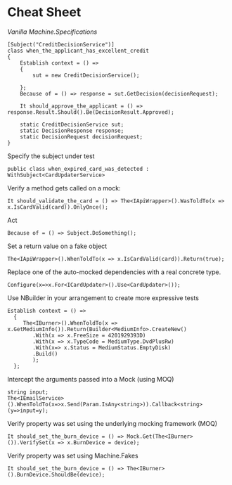 # Cheat Sheet

*Vanilla Machine.Specifications*

	[Subject("CreditDecisionService")]
    class when_the_applicant_has_excellent_credit
    {
        Establish context = () =>
        {
            sut = new CreditDecisionService();
            
        };
        Because of = () => response = sut.GetDecision(decisionRequest);

        It should_approve_the_applicant = () => response.Result.Should().Be(DecisionResult.Approved);

        static CreditDecisionService sut;
        static DecisionResponse response;
        static DecisionRequest decisionRequest;
    }
Specify the subject under test

	public class when_expired_card_was_detected : WithSubject<CardUpdaterService> 

Verify a method gets called on a mock:

   	It should_validate_the_card = () => The<IApiWrapper>().WasToldTo(x => x.IsCardValid(card)).OnlyOnce();

Act

	Because of = () => Subject.DoSomething();

Set a return value on a fake object

	The<IApiWrapper>().WhenToldTo(x => x.IsCardValid(card)).Return(true);

Replace one of the auto-mocked dependencies with a real concrete type.

	Configure(x=>x.For<ICardUpdater>().Use<CardUpdater>());

Use NBuilder in your arrangement to create more expressive tests

	Establish context = () =>
      {      
         The<IBurner>().WhenToldTo(x => x.GetMediumInfo()).Return(Builder<MediumInfo>.CreateNew()
            .With(x => x.FreeSize = 4201929393D)
            .With(x => x.TypeCode = MediumType.DvdPlusRw)
            .With(x=> x.Status = MediumStatus.EmptyDisk)
            .Build()
            );
      };

Intercept the arguments passed into a Mock (using MOQ)

	string input;
    The<IEmailService>().WhenToldTo(x=>x.Send(Param.IsAny<string>)).Callback<string>(y=>input=y);

Verify property was set using the underlying mocking framework (MOQ)

	It should_set_the_burn_device = () => Mock.Get(The<IBurner>()).VerifySet(x => x.BurnDevice = device);

Verify property was set using Machine.Fakes

	It should_set_the_burn_device = () => The<IBurner>().BurnDevice.ShouldBe(device);

